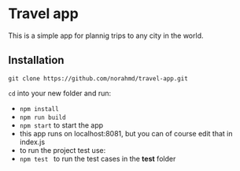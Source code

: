 
# Travel app
This is a simple app for plannig trips to any city in the world.

## Installation


```
git clone https://github.com/norahmd/travel-app.git
```

`cd` into your new folder and run:
- ```npm install```
- ```npm run build```
- ```npm start``` to start the app
- this app runs on localhost:8081, but you can of course edit that in index.js
- to run the project test use:
- ```npm test ``` to run the test cases in the __test__ folder
